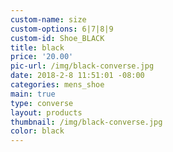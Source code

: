 ```yaml
---
custom-name: size
custom-options: 6|7|8|9
custom-id: Shoe_BLACK
title: black
price: '20.00'
pic-url: /img/black-converse.jpg
date: 2018-2-8 11:51:01 -08:00
categories: mens_shoe
main: true
type: converse
layout: products
thumbnail: /img/black-converse.jpg
color: black
---
```

